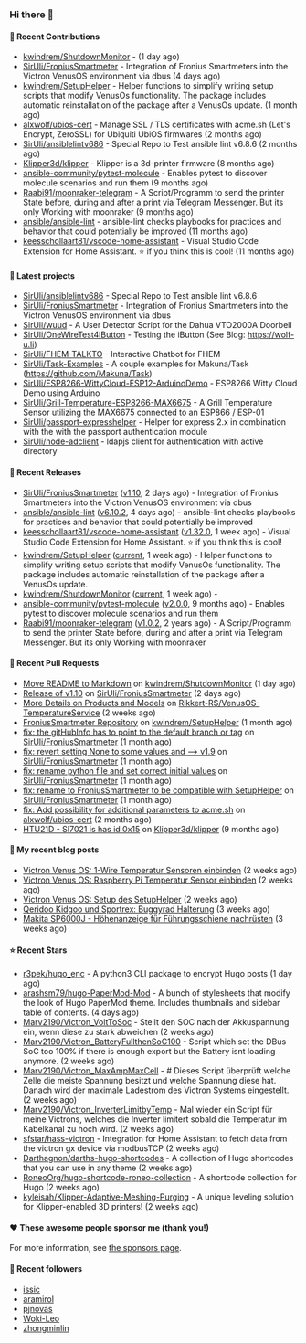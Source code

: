 ### Hi there 👋

#### 👷 Recent Contributions

- [kwindrem/ShutdownMonitor](https://github.com/kwindrem/ShutdownMonitor) -  (1 day ago)
- [SirUli/FroniusSmartmeter](https://github.com/SirUli/FroniusSmartmeter) - Integration of Fronius Smartmeters into the Victron VenusOS environment via dbus (4 days ago)
- [kwindrem/SetupHelper](https://github.com/kwindrem/SetupHelper) - Helper functions to simplify writing setup scripts that modify VenusOs functionality. The package includes automatic reinstallation of the package after a VenusOs update. (1 month ago)
- [alxwolf/ubios-cert](https://github.com/alxwolf/ubios-cert) - Manage SSL / TLS certificates with acme.sh (Let&#39;s Encrypt, ZeroSSL) for Ubiquiti UbiOS firmwares (2 months ago)
- [SirUli/ansiblelintv686](https://github.com/SirUli/ansiblelintv686) - Special Repo to Test ansible lint v6.8.6 (2 months ago)
- [Klipper3d/klipper](https://github.com/Klipper3d/klipper) - Klipper is a 3d-printer firmware (8 months ago)
- [ansible-community/pytest-molecule](https://github.com/ansible-community/pytest-molecule) - Enables pytest to discover molecule scenarios and run them (9 months ago)
- [Raabi91/moonraker-telegram](https://github.com/Raabi91/moonraker-telegram) - A Script/Programm to send the printer State before, during and after a print via Telegram Messenger. But its only Working with moonraker (9 months ago)
- [ansible/ansible-lint](https://github.com/ansible/ansible-lint) - ansible-lint checks playbooks for practices and behavior that could potentially be improved (11 months ago)
- [keesschollaart81/vscode-home-assistant](https://github.com/keesschollaart81/vscode-home-assistant) - Visual Studio Code Extension for Home Assistant. ⭐ if you think this is cool! (11 months ago)

#### 🌱 Latest projects

- [SirUli/ansiblelintv686](https://github.com/SirUli/ansiblelintv686) - Special Repo to Test ansible lint v6.8.6
- [SirUli/FroniusSmartmeter](https://github.com/SirUli/FroniusSmartmeter) - Integration of Fronius Smartmeters into the Victron VenusOS environment via dbus
- [SirUli/wuud](https://github.com/SirUli/wuud) - A User Detector Script for the Dahua VTO2000A Doorbell
- [SirUli/OneWireTest4iButton](https://github.com/SirUli/OneWireTest4iButton) - Testing the iButton (See Blog: https://wolf-u.li)
- [SirUli/FHEM-TALKTO](https://github.com/SirUli/FHEM-TALKTO) - Interactive Chatbot for FHEM
- [SirUli/Task-Examples](https://github.com/SirUli/Task-Examples) - A couple examples for Makuna/Task (https://github.com/Makuna/Task)
- [SirUli/ESP8266-WittyCloud-ESP12-ArduinoDemo](https://github.com/SirUli/ESP8266-WittyCloud-ESP12-ArduinoDemo) - ESP8266 Witty Cloud Demo using Arduino
- [SirUli/Grill-Temperature-ESP8266-MAX6675](https://github.com/SirUli/Grill-Temperature-ESP8266-MAX6675) - A Grill Temperature Sensor utilizing the MAX6675 connected to an ESP866 / ESP-01
- [SirUli/passport-expresshelper](https://github.com/SirUli/passport-expresshelper) - Helper for express 2.x in combination with the with the passport authentication module
- [SirUli/node-adclient](https://github.com/SirUli/node-adclient) - ldapjs client for authentication with active directory

#### 🔭 Recent Releases

- [SirUli/FroniusSmartmeter](https://github.com/SirUli/FroniusSmartmeter) ([v1.10](https://github.com/SirUli/FroniusSmartmeter/releases/tag/v1.10), 2 days ago) - Integration of Fronius Smartmeters into the Victron VenusOS environment via dbus
- [ansible/ansible-lint](https://github.com/ansible/ansible-lint) ([v6.10.2](https://github.com/ansible/ansible-lint/releases/tag/v6.10.2), 4 days ago) - ansible-lint checks playbooks for practices and behavior that could potentially be improved
- [keesschollaart81/vscode-home-assistant](https://github.com/keesschollaart81/vscode-home-assistant) ([v1.32.0](https://github.com/keesschollaart81/vscode-home-assistant/releases/tag/v1.32.0), 1 week ago) - Visual Studio Code Extension for Home Assistant. ⭐ if you think this is cool!
- [kwindrem/SetupHelper](https://github.com/kwindrem/SetupHelper) ([current](https://github.com/kwindrem/SetupHelper/releases/tag/current), 1 week ago) - Helper functions to simplify writing setup scripts that modify VenusOs functionality. The package includes automatic reinstallation of the package after a VenusOs update.
- [kwindrem/ShutdownMonitor](https://github.com/kwindrem/ShutdownMonitor) ([current](https://github.com/kwindrem/ShutdownMonitor/releases/tag/current), 1 week ago) - 
- [ansible-community/pytest-molecule](https://github.com/ansible-community/pytest-molecule) ([v2.0.0](https://github.com/ansible-community/pytest-molecule/releases/tag/v2.0.0), 9 months ago) - Enables pytest to discover molecule scenarios and run them
- [Raabi91/moonraker-telegram](https://github.com/Raabi91/moonraker-telegram) ([v1.0.2](https://github.com/Raabi91/moonraker-telegram/releases/tag/v1.0.2), 2 years ago) - A Script/Programm to send the printer State before, during and after a print via Telegram Messenger. But its only Working with moonraker

#### 🔨 Recent Pull Requests

- [Move README to Markdown](https://github.com/kwindrem/ShutdownMonitor/pull/3) on [kwindrem/ShutdownMonitor](https://github.com/kwindrem/ShutdownMonitor) (1 day ago)
- [Release of v1.10](https://github.com/SirUli/FroniusSmartmeter/pull/7) on [SirUli/FroniusSmartmeter](https://github.com/SirUli/FroniusSmartmeter) (2 days ago)
- [More Details on Products and Models](https://github.com/Rikkert-RS/VenusOS-TemperatureService/pull/2) on [Rikkert-RS/VenusOS-TemperatureService](https://github.com/Rikkert-RS/VenusOS-TemperatureService) (2 weeks ago)
- [FroniusSmartmeter Repository](https://github.com/kwindrem/SetupHelper/pull/31) on [kwindrem/SetupHelper](https://github.com/kwindrem/SetupHelper) (1 month ago)
- [fix: the gitHubInfo has to point to the default branch or tag](https://github.com/SirUli/FroniusSmartmeter/pull/4) on [SirUli/FroniusSmartmeter](https://github.com/SirUli/FroniusSmartmeter) (1 month ago)
- [fix: revert setting None to some values and --&gt; v1.9](https://github.com/SirUli/FroniusSmartmeter/pull/3) on [SirUli/FroniusSmartmeter](https://github.com/SirUli/FroniusSmartmeter) (1 month ago)
- [fix: rename python file and set correct initial values](https://github.com/SirUli/FroniusSmartmeter/pull/2) on [SirUli/FroniusSmartmeter](https://github.com/SirUli/FroniusSmartmeter) (1 month ago)
- [fix: rename to FroniusSmartmeter to be compatible with SetupHelper](https://github.com/SirUli/FroniusSmartmeter/pull/1) on [SirUli/FroniusSmartmeter](https://github.com/SirUli/FroniusSmartmeter) (1 month ago)
- [fix: Add possibility for additional parameters to acme.sh](https://github.com/alxwolf/ubios-cert/pull/25) on [alxwolf/ubios-cert](https://github.com/alxwolf/ubios-cert) (2 months ago)
- [HTU21D - SI7021 is has id 0x15](https://github.com/Klipper3d/klipper/pull/5375) on [Klipper3d/klipper](https://github.com/Klipper3d/klipper) (9 months ago)

#### 📜 My recent blog posts

- [Victron Venus OS: 1-Wire Temperatur Sensoren einbinden](https://wolf-u.li/victron-venus-os-1-wire-temperatur-sensoren-einbinden/) (2 weeks ago)
- [Victron Venus OS: Raspberry Pi Temperatur Sensor einbinden](https://wolf-u.li/victron-venus-os-raspberry-pi-cpu-temperatur-sensor-einbinden/) (2 weeks ago)
- [Victron Venus OS: Setup des SetupHelper](https://wolf-u.li/victron-venus-os-setup-des-setuphelper/) (2 weeks ago)
- [Qeridoo Kidgoo und Sportrex: Buggyrad Halterung](https://wolf-u.li/qeridoo-kidgoo-und-sportrex-buggyrad-halterung/) (3 weeks ago)
- [Makita SP6000J - Höhenanzeige für Führungsschiene nachrüsten](https://wolf-u.li/makita-sp6000j-hoehenanzeige-fuer-fuehrungsschiene-nachruesten/) (3 weeks ago)

#### ⭐ Recent Stars

- [r3pek/hugo_enc](https://github.com/r3pek/hugo_enc) - A python3 CLI package to encrypt Hugo posts (1 day ago)
- [arashsm79/hugo-PaperMod-Mod](https://github.com/arashsm79/hugo-PaperMod-Mod) - A bunch of stylesheets that modify the look of Hugo PaperMod theme. Includes thumbnails and sidebar table of contents. (4 days ago)
- [Marv2190/Victron_VoltToSoc](https://github.com/Marv2190/Victron_VoltToSoc) - Stellt den SOC nach der Akkuspannung ein, wenn diese zu stark abweichen (2 weeks ago)
- [Marv2190/Victron_BatteryFullthenSoC100](https://github.com/Marv2190/Victron_BatteryFullthenSoC100) - Script which set the DBus SoC too 100% if there is enough export but the Battery isnt loading anymore. (2 weeks ago)
- [Marv2190/Victron_MaxAmpMaxCell](https://github.com/Marv2190/Victron_MaxAmpMaxCell) - # Dieses Script überprüft welche Zelle die meiste Spannung besitzt und welche Spannung diese hat. Danach wird der maximale Ladestrom des Victron Systems eingestellt. (2 weeks ago)
- [Marv2190/Victron_InverterLimitbyTemp](https://github.com/Marv2190/Victron_InverterLimitbyTemp) - Mal wieder ein Script für meine Victrons, welches die Inverter limitert sobald die Temperatur im Kabelkanal zu hoch wird. (2 weeks ago)
- [sfstar/hass-victron](https://github.com/sfstar/hass-victron) - Integration for Home Assistant to fetch data from the victron gx device via modbusTCP (2 weeks ago)
- [Darthagnon/darths-hugo-shortcodes](https://github.com/Darthagnon/darths-hugo-shortcodes) - A collection of Hugo shortcodes that you can use in any theme (2 weeks ago)
- [RoneoOrg/hugo-shortcode-roneo-collection](https://github.com/RoneoOrg/hugo-shortcode-roneo-collection) - A shortcode collection for Hugo (2 weeks ago)
- [kyleisah/Klipper-Adaptive-Meshing-Purging](https://github.com/kyleisah/Klipper-Adaptive-Meshing-Purging) - A unique leveling solution for Klipper-enabled 3D printers! (2 weeks ago)

#### ❤️ These awesome people sponsor me (thank you!)


For more information, see [the sponsors page](https://github.com/sponsors/SirUli/).

#### 👯 Recent followers

- [issic](https://github.com/issic)
- [aramirol](https://github.com/aramirol)
- [pjnovas](https://github.com/pjnovas)
- [Woki-Leo](https://github.com/Woki-Leo)
- [zhongminlin](https://github.com/zhongminlin)
